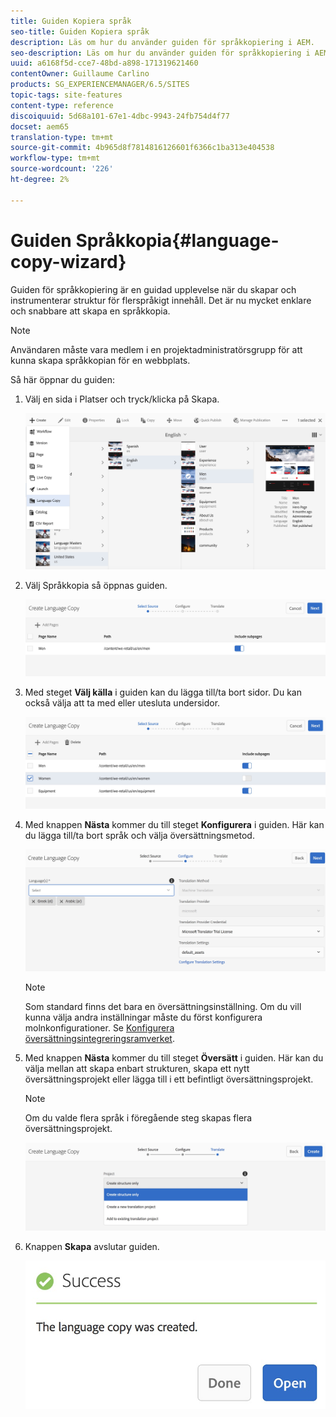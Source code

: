```yaml
---
title: Guiden Kopiera språk
seo-title: Guiden Kopiera språk
description: Läs om hur du använder guiden för språkkopiering i AEM.
seo-description: Läs om hur du använder guiden för språkkopiering i AEM.
uuid: a6168f5d-cce7-48bd-a898-171319621460
contentOwner: Guillaume Carlino
products: SG_EXPERIENCEMANAGER/6.5/SITES
topic-tags: site-features
content-type: reference
discoiquuid: 5d68a101-67e1-4dbc-9943-24fb754d4f77
docset: aem65
translation-type: tm+mt
source-git-commit: 4b965d8f7814816126601f6366c1ba313e404538
workflow-type: tm+mt
source-wordcount: '226'
ht-degree: 2%

---
```



# Guiden Språkkopia{#language-copy-wizard}

Guiden för språkkopiering är en guidad upplevelse när du skapar och instrumenterar struktur för flerspråkigt innehåll. Det är nu mycket enklare och snabbare att skapa en språkkopia.

>[!NOTE]
>
>Användaren måste vara medlem i en projektadministratörsgrupp för att kunna skapa språkkopian för en webbplats.

Så här öppnar du guiden:

1. Välj en sida i Platser och tryck/klicka på Skapa.

   ![chlimage_1-9](assets/chlimage_1-9.jpeg)

1. Välj Språkkopia så öppnas guiden.

   ![chlimage_1-10](assets/chlimage_1-10.jpeg)

1. Med steget **Välj källa** i guiden kan du lägga till/ta bort sidor. Du kan också välja att ta med eller utesluta undersidor.

   ![chlimage_1-11](assets/chlimage_1-11.jpeg)

1. Med knappen **Nästa** kommer du till steget **Konfigurera** i guiden. Här kan du lägga till/ta bort språk och välja översättningsmetod.

   ![chlimage_1-12](assets/chlimage_1-12.jpeg)

   >[!NOTE]
   >
   >Som standard finns det bara en översättningsinställning. Om du vill kunna välja andra inställningar måste du först konfigurera molnkonfigurationer. Se [Konfigurera översättningsintegreringsramverket](/help/sites-administering/tc-tic.md).

1. Med knappen **Nästa** kommer du till steget **Översätt** i guiden. Här kan du välja mellan att skapa enbart strukturen, skapa ett nytt översättningsprojekt eller lägga till i ett befintligt översättningsprojekt.

   >[!NOTE]
   >
   >Om du valde flera språk i föregående steg skapas flera översättningsprojekt.

   ![chlimage_1-13](assets/chlimage_1-13.jpeg)

1. Knappen **Skapa** avslutar guiden.

   ![chlimage_1-14](assets/chlimage_1-14.jpeg)

